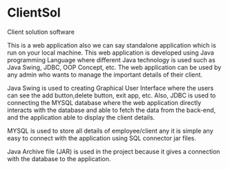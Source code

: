 # ClientSol
Client solution software

This is a web application also we can say standalone application which is run on your local machine. This web application is developed using Java programming Language where different Java technology is used such as Java Swing, JDBC, OOP Concept, etc. The web application can be used by any admin who wants to manage the important details of their client. 

Java Swing is used to creating Graphical User Interface where the users can see the add button,delete button, exit app, etc. Also, JDBC is used to connecting the MYSQL database where the web application directly interacts with the database and able to fetch the data from the back-end, and the application able to display the client details.

MYSQL is used to store all details of employee/client any it is simple any easy to connect with the application using SQL connector jar files.

Java Archive file (JAR) is used in the project because it gives a connection with the database to the application.



